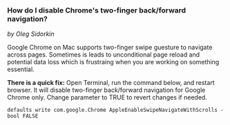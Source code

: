 
### How do I disable Chrome's two-finger back/forward navigation?

_by Oleg Sidorkin_

Google Chrome on Mac supports two-finger swipe guesture to navigate across pages.
Sometimes is leads to unconditional page reload and potential data loss which is
frustraing when you are working on something essential.

**There is a quick fix:** Open Terminal, run the command below, and restart browser.
It will disable two-finger back/forward navigation for Google Chrome only.
Change parameter to TRUE to revert changes if needed.

```
defaults write com.google.Chrome AppleEnableSwipeNavigateWithScrolls -bool FALSE
```
